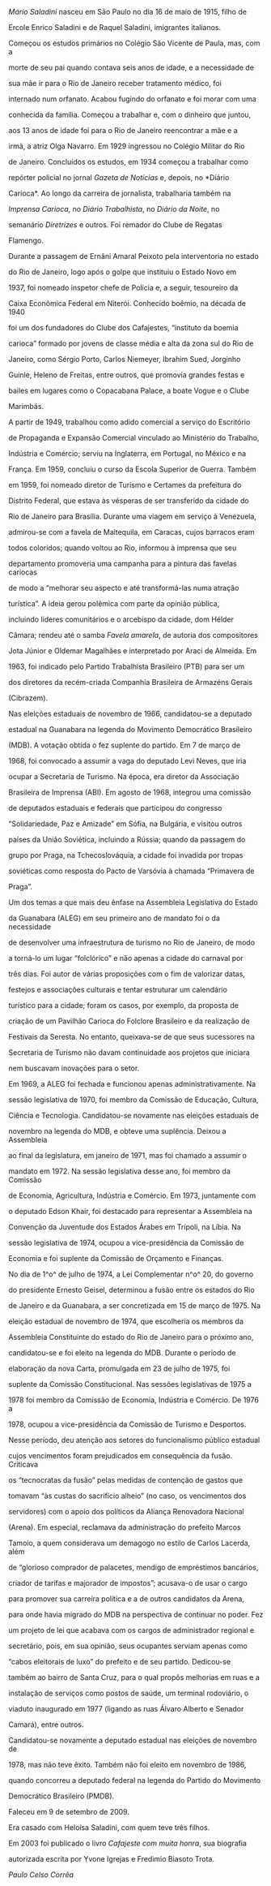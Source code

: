 

*Mário Saladini* nasceu em São Paulo no dia 16 de maio de 1915, filho de

Ercole Enrico Saladini e de Raquel Saladini, imigrantes italianos.



Começou os estudos primários no Colégio São Vicente de Paula, mas, com a

morte de seu pai quando contava seis anos de idade, e a necessidade de

sua mãe ir para o Rio de Janeiro receber tratamento médico, foi

internado num orfanato. Acabou fugindo do orfanato e foi morar com uma

conhecida da família. Começou a trabalhar e, com o dinheiro que juntou,

aos 13 anos de idade foi para o Rio de Janeiro reencontrar a mãe e a

irmã, a atriz Olga Navarro. Em 1929 ingressou no Colégio Militar do Rio

de Janeiro. Concluídos os estudos, em 1934 começou a trabalhar como

repórter policial no jornal *Gazeta de Notícias* e, depois, no *Diário

Carioca*. Ao longo da carreira de jornalista, trabalharia também na

*Imprensa* *Carioca*, no *Diário Trabalhista*, no *Diário da Noite*, no

semanário *Diretrizes* e outros. Foi remador do Clube de Regatas

Flamengo.



Durante a passagem de Ernâni Amaral Peixoto pela interventoria no estado

do Rio de Janeiro, logo após o golpe que instituiu o Estado Novo em

1937, foi nomeado inspetor chefe de Polícia e, a seguir, tesoureiro da

Caixa Econômica Federal em Niterói. Conhecido boêmio, na década de 1940

foi um dos fundadores do Clube dos Cafajestes, “instituto da boemia

carioca” formado por jovens de classe média e alta da zona sul do Rio de

Janeiro, como Sérgio Porto, Carlos Niemeyer, Ibrahim Sued, Jorginho

Guinle, Heleno de Freitas, entre outros, que promovia grandes festas e

bailes em lugares como o Copacabana Palace, a boate Vogue e o Clube

Marimbás.



A partir de 1949, trabalhou como adido comercial a serviço do Escritório

de Propaganda e Expansão Comercial vinculado ao Ministério do Trabalho,

Indústria e Comércio; serviu na Inglaterra, em Portugal, no México e na

França. Em 1959, concluiu o curso da Escola Superior de Guerra. Também

em 1959, foi nomeado diretor de Turismo e Certames da prefeitura do

Distrito Federal, que estava às vésperas de ser transferido da cidade do

Rio de Janeiro para Brasília. Durante uma viagem em serviço à Venezuela,

admirou-se com a favela de Maitequila, em Caracas, cujos barracos eram

todos coloridos; quando voltou ao Rio, informou à imprensa que seu

departamento promoveria uma campanha para a pintura das favelas cariocas

de modo a “melhorar seu aspecto e até transformá-las numa atração

turística”. A ideia gerou polêmica com parte da opinião pública,

incluindo líderes comunitários e o arcebispo da cidade, dom Hélder

Câmara; rendeu até o samba *Favela amarela*, de autoria dos compositores

Jota Júnior e Oldemar Magalhães e interpretado por Araci de Almeida. Em

1963, foi indicado pelo Partido Trabalhista Brasileiro (PTB) para ser um

dos diretores da recém-criada Companhia Brasileira de Armazéns Gerais

(Cibrazem).



Nas eleições estaduais de novembro de 1966, candidatou-se a deputado

estadual na Guanabara na legenda do Movimento Democrático Brasileiro

(MDB). A votação obtida o fez suplente do partido. Em 7 de março de

1968, foi convocado a assumir a vaga do deputado Levi Neves, que iria

ocupar a Secretaria de Turismo. Na época, era diretor da Associação

Brasileira de Imprensa (ABI). Em agosto de 1968, integrou uma comissão

de deputados estaduais e federais que participou do congresso

“Solidariedade, Paz e Amizade” em Sófia, na Bulgária, e visitou outros

países da União Soviética, incluindo a Rússia; quando da passagem do

grupo por Praga, na Tchecoslováquia, a cidade foi invadida por tropas

soviéticas como resposta do Pacto de Varsóvia à chamada “Primavera de

Praga”.



Um dos temas a que mais deu ênfase na Assembleia Legislativa do Estado

da Guanabara (ALEG) em seu primeiro ano de mandato foi o da necessidade

de desenvolver uma infraestrutura de turismo no Rio de Janeiro, de modo

a torná-lo um lugar “folclórico” e não apenas a cidade do carnaval por

três dias. Foi autor de várias proposições com o fim de valorizar datas,

festejos e associações culturais e tentar estruturar um calendário

turístico para a cidade; foram os casos, por exemplo, da proposta de

criação de um Pavilhão Carioca do Folclore Brasileiro e da realização de

Festivais da Seresta. No entanto, queixava-se de que seus sucessores na

Secretaria de Turismo não davam continuidade aos projetos que iniciara

nem buscavam inovações para o setor.



Em 1969, a ALEG foi fechada e funcionou apenas administrativamente. Na

sessão legislativa de 1970, foi membro da Comissão de Educação, Cultura,

Ciência e Tecnologia. Candidatou-se novamente nas eleições estaduais de

novembro na legenda do MDB, e obteve uma suplência. Deixou a Assembleia

ao final da legislatura, em janeiro de 1971, mas foi chamado a assumir o

mandato em 1972. Na sessão legislativa desse ano, foi membro da Comissão

de Economia, Agricultura, Indústria e Comércio. Em 1973, juntamente com

o deputado Edson Khair, foi destacado para representar a Assembleia na

Convenção da Juventude dos Estados Árabes em Trípoli, na Líbia. Na

sessão legislativa de 1974, ocupou a vice-presidência da Comissão de

Economia e foi suplente da Comissão de Orçamento e Finanças.



No dia de 1^o^ de julho de 1974, a Lei Complementar n^o^ 20, do governo

do presidente Ernesto Geisel, determinou a fusão entre os estados do Rio

de Janeiro e da Guanabara, a ser concretizada em 15 de março de 1975. Na

eleição estadual de novembro de 1974, que escolheria os membros da

Assembleia Constituinte do estado do Rio de Janeiro para o próximo ano,

candidatou-se e foi eleito na legenda do MDB. Durante o período de

elaboração da nova Carta, promulgada em 23 de julho de 1975, foi

suplente da Comissão Constitucional. Nas sessões legislativas de 1975 a

1978 foi membro da Comissão de Economia, Indústria e Comércio. De 1976 a

1978, ocupou a vice-presidência da Comissão de Turismo e Desportos.



Nesse período, deu atenção aos setores do funcionalismo público estadual

cujos vencimentos foram prejudicados em consequência da fusão. Criticava

os “tecnocratas da fusão” pelas medidas de contenção de gastos que

tomavam “às custas do sacrifício alheio” (no caso, os vencimentos dos

servidores) com o apoio dos políticos da Aliança Renovadora Nacional

(Arena). Em especial, reclamava da administração do prefeito Marcos

Tamoio, a quem considerava um demagogo no estilo de Carlos Lacerda, além

de “glorioso comprador de palacetes, mendigo de empréstimos bancários,

criador de tarifas e majorador de impostos”; acusava-o de usar o cargo

para promover sua carreira política e a de outros candidatos da Arena,

para onde havia migrado do MDB na perspectiva de continuar no poder. Fez

um projeto de lei que acabava com os cargos de administrador regional e

secretário, pois, em sua opinião, seus ocupantes serviam apenas como

“cabos eleitorais de luxo” do prefeito e de seu partido. Dedicou-se

também ao bairro de Santa Cruz, para o qual propôs melhorias em ruas e a

instalação de serviços como postos de saúde, um terminal rodoviário, o

viaduto inaugurado em 1977 (ligando as ruas Álvaro Alberto e Senador

Camará), entre outros.



Candidatou-se novamente a deputado estadual nas eleições de novembro de

1978, mas não teve êxito. Também não foi eleito em novembro de 1986,

quando concorreu a deputado federal na legenda do Partido do Movimento

Democrático Brasileiro (PMDB).



Faleceu em 9 de setembro de 2009.



Era casado com Heloísa Saladini, com quem teve três filhos.



Em 2003 foi publicado o livro *Cafajeste com muita honra*, sua biografia

autorizada escrita por Yvone Igrejas e Fredimio Biasoto Trota.



*Paulo Celso Corrêa*



